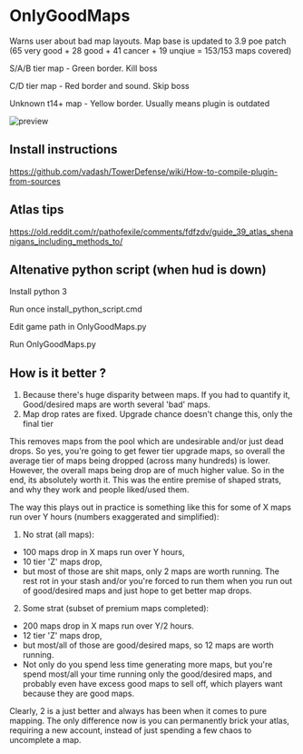 # OnlyGoodMaps

Warns user about bad map layouts. Map base is updated to 3.9 poe patch (65 very good + 28 good + 41 cancer + 19 unqiue = 153/153 maps covered)

S/A/B tier map - Green border. Kill boss

C/D tier map - Red border and sound. Skip boss

Unknown t14+ map - Yellow border. Usually means plugin is outdated

![preview](https://i.imgur.com/mVWJwTV.png)

## Install instructions

https://github.com/vadash/TowerDefense/wiki/How-to-compile-plugin-from-sources

## Atlas tips

https://old.reddit.com/r/pathofexile/comments/fdfzdv/guide_39_atlas_shenanigans_including_methods_to/

## Altenative python script (when hud is down)

Install python 3

Run once install_python_script.cmd

Edit game path in OnlyGoodMaps.py

Run OnlyGoodMaps.py

## How is it better ?

1. Because there's huge disparity between maps. If you had to quantify it, Good/desired maps are worth several 'bad' maps.
2. Map drop rates are fixed. Upgrade chance doesn't change this, only the final tier

This removes maps from the pool which are undesirable and/or just dead drops. So yes, you're going to get fewer tier upgrade maps, so overall the average tier of maps being dropped (across many hundreds) is lower. However, the overall maps being drop are of much higher value. So in the end, its absolutely worth it. This was the entire premise of shaped strats, and why they work and people liked/used them. 

The way this plays out in practice is something like this for some of X maps run over Y hours (numbers exaggerated and simplified):

1. No strat (all maps): 
 - 100 maps drop in X maps run over Y hours, 
 - 10 tier 'Z' maps drop, 
 - but most of those are shit maps, only 2 maps are worth running. The rest rot in your stash and/or you're forced to run them when you run out of good/desired maps and just hope to get better map drops.
2. Some strat (subset of premium maps completed): 
  - 200 maps drop in X maps run over Y/2 hours.
  - 12 tier 'Z' maps drop, 
  - but most/all of those are good/desired maps, so 12 maps are worth running. 
  - Not only do you spend less time generating more maps, but you're spend most/all your time running only the good/desired maps, and probably even have excess good maps to sell off, which players want because they are good maps.

Clearly, 2 is a just better and always has been when it comes to pure mapping. The only difference now is you can permanently brick your atlas, requiring a new account, instead of just spending a few chaos to uncomplete a map.
